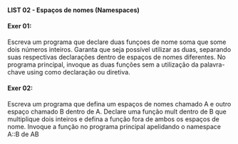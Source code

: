#### LIST 02 - Espaços de nomes (Namespaces)

#### Exer 01:
Escreva um programa que declare duas funçoes de nome soma que some dois números inteiros.
Garanta que seja possível utilizar as duas, separando suas respectivas declarações dentro de espaços
de nomes diferentes. No programa principal, invoque as duas funções sem a utilização da palavra-chave using como declaração ou diretiva.
<br>
#### Exer 02:
Escreva um programa que defina um espaços de nomes chamado A e outro espaço chamado B dentro
de A. Declare uma função mult dentro de B que multiplique dois inteiros e defina a função fora de
ambos os espaços de nome. Invoque a função no programa principal apelidando o namespace A::B
de AB
